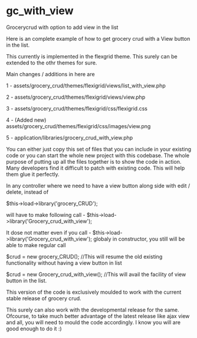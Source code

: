 gc_with_view
============

Grocerycrud with option to add view in the list

Here is an complete example of how to get grocery crud with a View button in the list. 

This currently is implemented in the flexgrid theme. This surely can be extended to the othr themes for sure.

Main changes / additions in here are

1 - assets/grocery_crud/themes/flexigrid/views/list_with_view.php

2 - assets/grocery_crud/themes/flexigrid/views/view.php	

3 - assets/grocery_crud/themes/flexigrid/css/flexigrid.css

4 - (Added new) assets/grocery_crud/themes/flexigrid/css/images/view.png

5 - application/libraries/grocery_crud_with_view.php


You can either just copy this set of files that you can include in your existing code or you can start the whole 
new project with this codebase. The whole purpose of putting up all the files together is to show the code in action.
Many developers find it difficult to patch with existing code. This will help them glue it perfectly.


In any controller where we need to have a view button along side with edit / delete, 
instead of 

$this->load->library('grocery_CRUD');	

will have to make following call - $this->load->library('Grocery_crud_with_view');

It dose not matter even if you call - $this->load->library('Grocery_crud_with_view');  globaly in constructor, 
you still will be able to make regular call  

$crud = new grocery_CRUD(); 		//This will resume the old existing functionality without having a view button in list

$crud = new Grocery_crud_with_view();		//This will avail the facility of view button in the list.


This version of the code is exclusively moulded to work with the current stable release of grocery crud.

This surely can also work with the developmental release for the same. Ofcourse, to take much better advantage of 
the latest release like ajax view and all, you will need to mould the code accordingly. I know you will are good 
enough to do it :)

